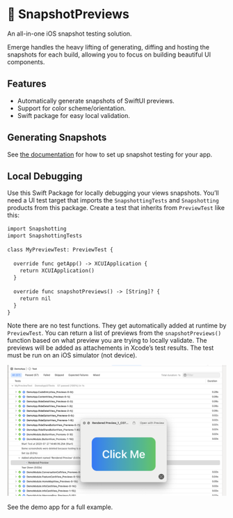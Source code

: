 # 📸 SnapshotPreviews

An all-in-one iOS snapshot testing solution.

Emerge handles the heavy lifting of generating, diffing and hosting the snapshots for each build, allowing you to focus on building beautiful UI components.

## Features
 - Automatically generate snapshots of SwiftUI previews.
 - Support for color scheme/orientation.
 - Swift package for easy local validation.

## Generating Snapshots

See [the documentation](https://docs.emergetools.com/docs/swiftui-previews) for how to set up snapshot testing for your app.

## Local Debugging

Use this Swift Package for locally debugging your views snapshots. You’ll need a UI test target that imports the `SnapshottingTests` and `Snapshotting` products from this package. Create a test that inherits from `PreviewTest` like this:

```
import Snapshotting
import SnapshottingTests

class MyPreviewTest: PreviewTest {

  override func getApp() -> XCUIApplication {
    return XCUIApplication()
  }

  override func snapshotPreviews() -> [String]? {
    return nil
  }
}
```

Note there are no test functions. They get automatically added at runtime by `PreviewTest`. You can return a list of previews from the `snapshotPreviews()` function based on what preview you are trying to locally validate. The previews will be added as attachements in Xcode’s test results. The test must be run on an iOS simulator (not device).

![Screenshot of Xcode test output](images/testOutput.png)

See the demo app for a full example.
